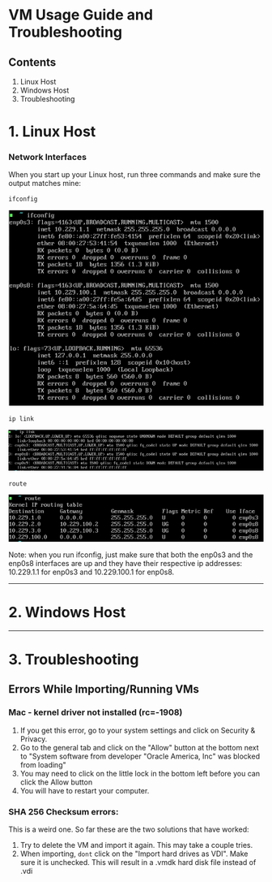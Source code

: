 # VM Usage Guide and Troubleshooting

## Contents

1. Linux Host
2. Windows Host
3. Troubleshooting

# 1. Linux Host

### Network Interfaces

When you start up your Linux host, run three commands and make sure the output matches mine:

```sh
ifconfig
```

![](Images/IfConfig.PNG)

```sh
ip link
```

![Ip Link](Images/IpLink.PNG)  

```sh
route
```

![route output](Images/route.PNG)

Note: when you run ifconfig, just make sure that both the enp0s3 and the enp0s8 interfaces are up and they have their respective ip addresses: 10.229.1.1 for enp0s3 and 10.229.100.1 for enp0s8.

---

# 2. Windows Host



---

# 3. Troubleshooting

## Errors While Importing/Running VMs

### Mac - kernel driver not installed (rc=-1908)

1. If you get this error, go to your system settings and click on Security & Privacy.
2. Go to the general tab and click on the "Allow" button at the bottom next to "System software from developer "Oracle America, Inc" was blocked from loading"
3. You may need to click on the little lock in the bottom left before you can click the Allow button
4. You will have to restart your computer.

### SHA 256 Checksum errors:

This is a weird one. So far these are the two solutions that have worked:
1. Try to delete the VM and import it again. This may take a couple tries.
2. When importing, `dont` click on the "Import hard drives as VDI". Make sure it is unchecked. This will result in a .vmdk hard disk file instead of .vdi
